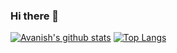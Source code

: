 ### Hi there 👋

<!--
**avanish269/avanish269** is a ✨ _special_ ✨ repository because its `README.md` (this file) appears on your GitHub profile.

Here are some ideas to get you started:

- 🔭 I’m currently working on ...
- 🌱 I’m currently learning ...
- 👯 I’m looking to collaborate on ...
- 🤔 I’m looking for help with ...
- 💬 Ask me about ...
- 📫 How to reach me: ...
- 😄 Pronouns: ...
- ⚡ Fun fact: ...
-->
[![Avanish's github stats](https://github-readme-stats.vercel.app/api?username=avanish269&count_private=true&show_icons=true&count_private=true&theme=dark)](https://github.com/anuraghazra/github-readme-stats)
[![Top Langs](https://github-readme-stats.vercel.app/api/top-langs/?username=avanish269&langs_count=10&exclude_repo=unityprogressivelight&hide=python)](https://github.com/anuraghazra/github-readme-stats)
